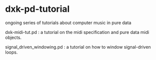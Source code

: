 # dxk-pd-tutorial
ongoing series of tutorials about computer music in pure data

dxk-midi-tut.pd : a tutorial on the midi specification and pure data midi objects.

signal_driven_windowing.pd : a tutorial on how to window signal-driven loops.
